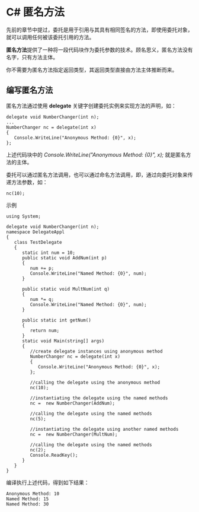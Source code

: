 # C\# 匿名方法
先前的章节中提过，委托是用于引用与其具有相同签名的方法，即使用委托对象，就可以调用任何被该委托引用的方法。

**匿名方法**提供了一种将一段代码块作为委托参数的技术。顾名思义，匿名方法没有名字，只有方法主体。

你不需要为匿名方法指定返回类型，其返回类型直接由方法主体推断而来。

## 编写匿名方法
匿名方法通过使用 **delegate** 关键字创建委托实例来实现方法的声明，如：

```
delegate void NumberChanger(int n);
...
NumberChanger nc = delegate(int x)
{
   Console.WriteLine("Anonymous Method: {0}", x);
};
```

上述代码块中的 *Console.WriteLine("Anonymous Method: {0}", x);* 就是匿名方法的主体。

委托可以通过匿名方法调用，也可以通过命名方法调用，即，通过向委托对象来传递方法参数，如：

```
nc(10);
```

示例

```
using System;

delegate void NumberChanger(int n);
namespace DelegateAppl
{
   class TestDelegate
   {
      static int num = 10;
      public static void AddNum(int p)
      {
         num += p;
         Console.WriteLine("Named Method: {0}", num);
      }
      
      public static void MultNum(int q)
      {
         num *= q;
         Console.WriteLine("Named Method: {0}", num);
      }
      
      public static int getNum()
      {
         return num;
      }
      static void Main(string[] args)
      {
         //create delegate instances using anonymous method
         NumberChanger nc = delegate(int x)
         {
            Console.WriteLine("Anonymous Method: {0}", x);
         };
         
         //calling the delegate using the anonymous method 
         nc(10);
         
         //instantiating the delegate using the named methods 
         nc =  new NumberChanger(AddNum);
         
         //calling the delegate using the named methods 
         nc(5);
         
         //instantiating the delegate using another named methods 
         nc =  new NumberChanger(MultNum);
         
         //calling the delegate using the named methods 
         nc(2);
         Console.ReadKey();
      }
   }
}
```
编译执行上述代码，得到如下结果：

```
Anonymous Method: 10
Named Method: 15
Named Method: 30
```
